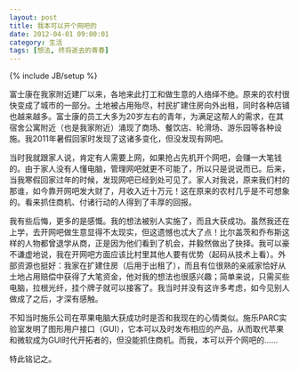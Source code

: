 ```yaml
---
layout: post
title: 我本可以开个网吧的
date: 2012-04-01 09:00:01
category: 生活
tags: [想法, 终将逝去的青春]
---
```

{% include JB/setup %}

富士康在我家附近建厂以来，各地来此打工和做生意的人络绎不绝。原来的农村很快变成了城市的一部分。土地被占用殆尽，村民扩建住房向外出租，同时各种店铺也越来越多。富士康的员工大多为20岁左右的青年，为满足这帮人的需求，在其宿舍公寓附近（也是我家附近）涌现了商场、餐饮店、轮滑场、游乐园等各种设施。我2011年暑假回家时发现了这诸多变化，但没发现有网吧。

<!--more-->

当时我就跟家人说，肯定有人需要上网，如果抢占先机开个网吧，会赚一大笔钱的。由于家人没有人懂电脑，管理网吧就更不可能了，所以只是说说而已。后来，当我寒假回家过年的时候，发现网吧已经到处可见了。家人对我说，原来我们村的那谁，如今靠开网吧发大财了，月收入近十万元！这在原来的农村几乎是不可想象的。看来抓住商机、付诸行动的人得到了丰厚的回报。

我有些后悔，更多的是感慨。我的想法被别人实施了，而且大获成功。虽然我还在上学，去开网吧做生意显得不太现实，但这遗憾也忒大了点！比尔盖茨和乔布斯这样的人物都曾退学从商，正是因为他们看到了机会，并毅然做出了抉择。我可以豪不谦虚地说，我在开网吧方面应该比村里其他人要有优势（起码从技术上看）。外部资源也挺好：我家在扩建住房（后用于出租了），而且有位很熟的亲戚家恰好从土地占用赔偿中获得了大笔资金，他对我的想法也很感兴趣；简单来说，只需买些电脑，拉根光纤，挂个牌子就可以接客了。我当时并没有这许多考虑，如今见别人做成了之后，才深有感触。
	
不知当时施乐公司在苹果电脑大获成功时是否和我现在的心情类似。施乐PARC实验室发明了图形用户接口（GUI），它本可以及时发布相应的产品，从而取代苹果和微软成为GUI时代开拓者的，但没能抓住商机。而我，本可以开个网吧的……
	
特此铭记之。

